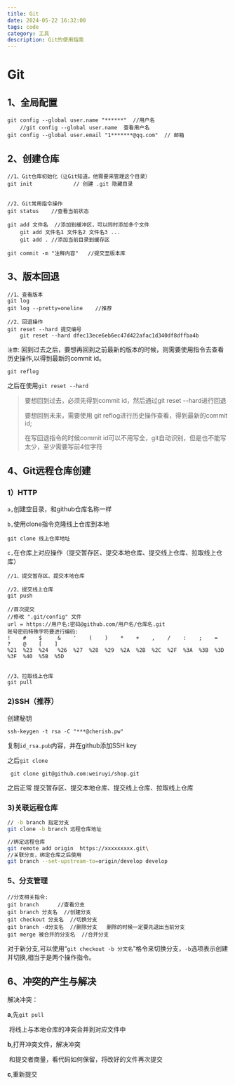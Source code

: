 ```yaml
---
title: Git
date: 2024-05-22 16:32:00
tags: code
category: 工具
description: Git的使用指南
---
```


<!--more--->

# Git

## 1、全局配置

```shell
git config --global user.name "******"  //用户名
	//git config --global user.name  查看用户名
git config --global user.email "1*******@qq.com"  // 邮箱
```

## 2、创建仓库

```shell
//1、Git仓库初始化（让Git知道，他需要来管理这个目录）
git init             // 创建 .git 隐藏目录


//2、Git常用指令操作
git status    //查看当前状态

git add 文件名  //添加到缓冲区，可以同时添加多个文件
	git add 文件名1 文件名2 文件名3 ...
	git add . //添加当前目录到缓存区
	
git commit -m "注释内容"   //提交至版本库

```

## 3、版本回退

```shell
//1、查看版本
git log
git log --pretty=oneline    //推荐

//2、回退操作
git reset --hard 提交编号
	git reset --hard dfec13ece6eb6ec47d422afac1d340df8dffba4b
```

`注意`: 回到过去之后，要想再回到之前最新的版本的时候，则需要使用指令去查看历史操作,以得到最新的commit id。

```shell
git reflog
```

之后在使用`git reset --hard` 

> 要想回到过去，必须先得到commit id，然后通过git reset --hard进行回退
>
> 要想回到未来，需要使用 git reflog进行历史操作查看，得到最新的commit id;
>
> 在写回退指令的时候commit id可以不用写全，git自动识别，但是也不能写太少，至少需要写前4位字符



## 4、Git远程仓库创建

### 1）HTTP

`a,`创建空目录，和github仓库名称一样

`b,`使用clone指令克隆线上仓库到本地

```shell
git clone 线上仓库地址
```

`c,`在仓库上对应操作（提交暂存区、提交本地仓库、提交线上仓库、拉取线上仓库）

```shell
//1、提交暂存区、提交本地仓库

//2、提交线上仓库
git push

//首次提交
//修改 ".git/config" 文件
url = https://用户名:密码@github.com/用户名/仓库名.git
账号密码特殊字符要进行编码:
!    #    $     &    '    (    )    *    +    ,    /    :    ;    =    ?    @    [    ]
%21  %23  %24   %26  %27  %28  %29  %2A  %2B  %2C  %2F  %3A  %3B  %3D  %3F  %40  %5B  %5D


//3、拉取线上仓库
git pull
```

### 2)SSH（推荐）

创建秘钥

```shell
ssh-keygen -t rsa -C "***@cherish.pw"
```

复制`id_rsa.pub`内容，并在github添加SSH key

之后`git clone` 

```shell
 git clone git@github.com:weiruyi/shop.git
```

之后正常   提交暂存区、提交本地仓库、提交线上仓库、拉取线上仓库

### 3)关联远程仓库

```bash
// -b branch 指定分支
git clone -b branch 远程仓库地址

//绑定远程仓库
git remote add origin  https://xxxxxxxxx.git\
//关联分支，绑定仓库之后使用
git branch --set-upstream-to=origin/develop develop
```

### 5、分支管理

```shell
//分支相关指令:
git branch 		//查看分支
git branch 分支名  //创建分支
git checkout 分支名  //切换分支
git branch -d分支名  //删除分支   删除的时候一定要先退出当前分支
git merge 被合并的分支名  //合并分支
```

对于新分支,可以使用“`git checkout -b 分文名`”格令来切换分支，`-b`选项表示创建并切换,相当于是两个操作指令。



## 6、冲突的产生与解决

解决冲突：

**a**,先`git pull`

​		将线上与本地仓库的冲突合并到对应文件中

**b**,打开冲突文件，解决冲突

​	和提交者商量，看代码如何保留，将改好的文件再次提交

**c**,重新提交

